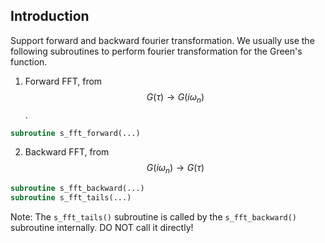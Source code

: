 ## Introduction

Support forward and backward fourier transformation. We usually use the following subroutines to perform fourier transformation for the Green's function.

1. Forward FFT, from $$G(\tau) \to G(i\omega_n)$$.

```fortran
subroutine s_fft_forward(...)
```

2. Backward FFT, from $$G(i\omega_n) \to G(\tau)$$

```fortran
subroutine s_fft_backward(...)
subroutine s_fft_tails(...)
```

Note: The `s_fft_tails()` subroutine is called by the `s_fft_backward()` subroutine internally. DO NOT call it directly!
